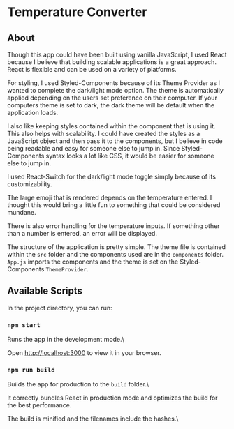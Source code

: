 
#  Temperature Converter

## About

Though this app could have been built using vanilla JavaScript, I used React because I believe that building scalable applications is a great approach. React is flexible and can be used on a variety of platforms. 

For styling, I used Styled-Components because of its Theme Provider as I wanted to complete the dark/light mode option. The theme is automatically applied depending on the users set preference on their computer. If your computers theme is set to dark, the dark theme will be default when the application loads. 

I also like keeping styles contained within the component that is using it. This also helps with scalability. I could have created the styles as a JavaScript object and then pass it to the components, but I believe in code being readable and easy for someone else to jump in. Since Styled-Components syntax looks a lot like CSS, it would be easier for someone else to jump in.

I used React-Switch for the dark/light mode toggle simply because of its customizability. 

The large emoji that is rendered depends on the temperature entered. I thought this would bring a little fun to something that could be considered mundane.  

There is also error handling for the temperature inputs. If something other than a number is entered, an error will be displayed.  

The structure of the application is pretty simple. The theme file is contained within the `src` folder and the components used are in the `components` folder. `App.js` imports the components and the theme is set on the Styled-Components `ThemeProvider`. 
  
  

##  Available Scripts

  

In the project directory, you can run:

  

###  `npm start`

  

Runs the app in the development mode.\

Open [http://localhost:3000](http://localhost:3000) to view it in your browser.

  

###  `npm run build`

  

Builds the app for production to the `build` folder.\

It correctly bundles React in production mode and optimizes the build for the best performance.

  

The build is minified and the filenames include the hashes.\
